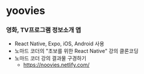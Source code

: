 # yoovies

### 영화, TV프로그램 정보소개 앱
- React Native, Expo, iOS, Android 사용
- 노마드 코더의 "초보를 위한 React Native" 강의 클론코딩
- 노마드 코더 강의 결과물 구경하기
  - https://noovies.netlify.com/